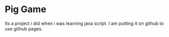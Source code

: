 # Pig Game 

Its a project i did when i was learning java script.
I am putting it on github to use github pages.
